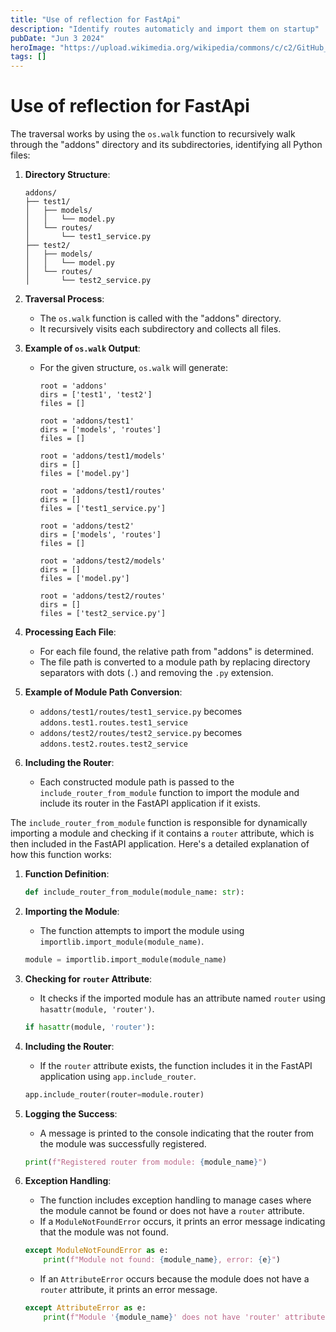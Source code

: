 ```yaml
---
title: "Use of reflection for FastApi"
description: "Identify routes automaticly and import them on startup"
pubDate: "Jun 3 2024"
heroImage: "https://upload.wikimedia.org/wikipedia/commons/c/c2/GitHub_Invertocat_Logo.svg"
tags: []
---
```



# Use of reflection for FastApi

The traversal works by using the `os.walk` function to recursively walk through the "addons" directory and its subdirectories, identifying all Python files:
1. **Directory Structure**:
   ```
   addons/
   ├── test1/
   │   ├── models/
   │   │   └── model.py
   │   └── routes/
   │       └── test1_service.py
   ├── test2/
   │   ├── models/
   │   │   └── model.py
   │   └── routes/
   │       └── test2_service.py
   ```

2. **Traversal Process**:
   - The `os.walk` function is called with the "addons" directory.
   - It recursively visits each subdirectory and collects all files.

3. **Example of `os.walk` Output**:
   - For the given structure, `os.walk` will generate:
     ```
     root = 'addons'
     dirs = ['test1', 'test2']
     files = []

     root = 'addons/test1'
     dirs = ['models', 'routes']
     files = []

     root = 'addons/test1/models'
     dirs = []
     files = ['model.py']

     root = 'addons/test1/routes'
     dirs = []
     files = ['test1_service.py']

     root = 'addons/test2'
     dirs = ['models', 'routes']
     files = []

     root = 'addons/test2/models'
     dirs = []
     files = ['model.py']

     root = 'addons/test2/routes'
     dirs = []
     files = ['test2_service.py']
     ```

4. **Processing Each File**:
   - For each file found, the relative path from "addons" is determined.
   - The file path is converted to a module path by replacing directory separators with dots (`.`) and removing the `.py` extension.

5. **Example of Module Path Conversion**:
   - `addons/test1/routes/test1_service.py` becomes `addons.test1.routes.test1_service`
   - `addons/test2/routes/test2_service.py` becomes `addons.test2.routes.test2_service`

6. **Including the Router**:
   - Each constructed module path is passed to the `include_router_from_module` function to import the module and include its router in the FastAPI application if it exists.

The `include_router_from_module` function is responsible for dynamically importing a module and checking if it contains a `router` attribute, which is then included in the FastAPI application. Here's a detailed explanation of how this function works:

1. **Function Definition**:
   ```python
   def include_router_from_module(module_name: str):
   ```

2. **Importing the Module**:
   - The function attempts to import the module using `importlib.import_module(module_name)`.
   ```python
   module = importlib.import_module(module_name)
   ```

3. **Checking for `router` Attribute**:
   - It checks if the imported module has an attribute named `router` using `hasattr(module, 'router')`.
   ```python
   if hasattr(module, 'router'):
   ```

4. **Including the Router**:
   - If the `router` attribute exists, the function includes it in the FastAPI application using `app.include_router`.
   ```python
   app.include_router(router=module.router)
   ```

5. **Logging the Success**:
   - A message is printed to the console indicating that the router from the module was successfully registered.
   ```python
   print(f"Registered router from module: {module_name}")
   ```

6. **Exception Handling**:
   - The function includes exception handling to manage cases where the module cannot be found or does not have a `router` attribute.
   - If a `ModuleNotFoundError` occurs, it prints an error message indicating that the module was not found.
   ```python
   except ModuleNotFoundError as e:
       print(f"Module not found: {module_name}, error: {e}")
   ```
   - If an `AttributeError` occurs because the module does not have a `router` attribute, it prints an error message.
   ```python
   except AttributeError as e:
       print(f"Module '{module_name}' does not have 'router' attribute, error: {e}")
   ```

